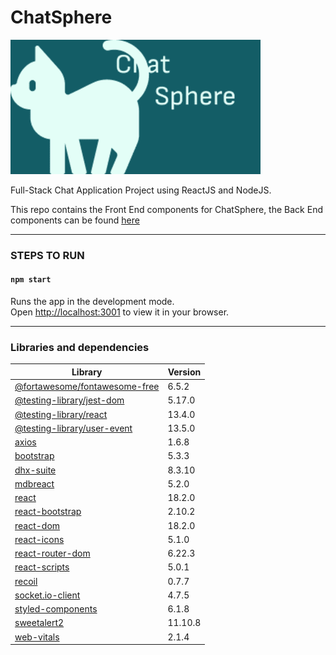 # ChatSphere

![](.imgs/logo.png)

Full-Stack Chat Application Project using ReactJS and NodeJS.

This repo contains the Front End components for ChatSphere, the Back End components can be found [here](https://github.com/BishoySedra/ChatSphere.git)

---

### STEPS TO RUN

#### `npm start`

Runs the app in the development mode.\
Open [http://localhost:3001](http://localhost:3000) to view it in your browser.

---

### Libraries and dependencies

| Library                               | Version    |
|---------------------------------------|------------|
| [@fortawesome/fontawesome-free](https://www.npmjs.com/package/@fortawesome/fontawesome-free)   | 6.5.2     |
| [@testing-library/jest-dom](https://www.npmjs.com/package/@testing-library/jest-dom)           | 5.17.0    |
| [@testing-library/react](https://www.npmjs.com/package/@testing-library/react)                 | 13.4.0    |
| [@testing-library/user-event](https://www.npmjs.com/package/@testing-library/user-event)       | 13.5.0    |
| [axios](https://www.npmjs.com/package/axios)                                                   | 1.6.8     |
| [bootstrap](https://www.npmjs.com/package/bootstrap)                                           | 5.3.3     |
| [dhx-suite](https://www.npmjs.com/package/dhx-suite)                                           | 8.3.10    |
| [mdbreact](https://www.npmjs.com/package/mdbreact)                                             | 5.2.0     |
| [react](https://www.npmjs.com/package/react)                                                    | 18.2.0    |
| [react-bootstrap](https://www.npmjs.com/package/react-bootstrap)                               | 2.10.2    |
| [react-dom](https://www.npmjs.com/package/react-dom)                                           | 18.2.0    |
| [react-icons](https://www.npmjs.com/package/react-icons)                                        | 5.1.0     |
| [react-router-dom](https://www.npmjs.com/package/react-router-dom)                             | 6.22.3    |
| [react-scripts](https://www.npmjs.com/package/react-scripts)                                   | 5.0.1      |
| [recoil](https://www.npmjs.com/package/recoil)                                                  | 0.7.7     |
| [socket.io-client](https://www.npmjs.com/package/socket.io-client)                             | 4.7.5     |
| [styled-components](https://www.npmjs.com/package/styled-components)                           | 6.1.8     |
| [sweetalert2](https://www.npmjs.com/package/sweetalert2)                                        | 11.10.8   |
| [web-vitals](https://www.npmjs.com/package/web-vitals)                                          | 2.1.4     |
